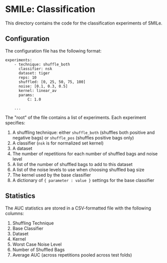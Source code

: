 SMILe: Classification
=====================

This directory contains the code for the classification experiments of SMILe.

Configuration
-------------

The configuration file has the following format:

    experiments:
        - technique: shuffle_both
          classifier: nsk
          dataset: tiger
          reps: 10
          shuffled: [0, 25, 50, 75, 100]
          noise: [0.1, 0.3, 0.5]
          kernel: linear_av
          params:
              C: 1.0

        ...

The "root" of the file contains a list of experiments. Each experiment
specifies:

1. A shuffling technique: either `shuffle_both` (shuffles both positive and
   negative bags) or `shuffle_pos` (shuffles positive bags only)
2. A classifier (`nsk` is for normalized set kernel)
3. A dataset
4. The number of repetitions for each number of shuffled bags and noise level
5. A list of the number of shuffled bags to add to this dataset
6. A list of the noise levels to use when choosing shuffled bag size
7. The kernel used by the base classifier
8. A dictionary of `{ parameter : value }` settings for the base classifier

Statistics
----------

The AUC statistics are stored in a CSV-formatted file with the following
columns:

1. Shuffling Technique
2. Base Classifier
3. Dataset
4. Kernel
5. Worst Case Noise Level
6. Number of Shuffled Bags
7. Average AUC (across repetitions pooled across test folds)
